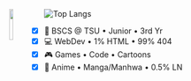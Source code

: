 <img src="https://github-readme-stats.vercel.app/api/top-langs/?username=pj-pj-pj&layout=compact&theme=vision-friendly-dark" alt="Top Langs" />
<img align="left" src="https://64.media.tumblr.com/3383fc6fe1edfd7b33eeced6d2cbf7d9/tumblr_mxo61dIr4D1qm4xi6o1_500.gif" width="12%" />

   - [x]  💼 BSCS @ TSU • Junior • 3rd Yr
   - [x]  💻 WebDev • 1% HTML • 99% 404
   - [x]  🎮 Games • Code • Cartoons
   - [x]  📱 Anime • Manga/Manhwa • 0.5% LN
